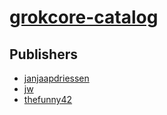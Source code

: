 # [grokcore-catalog](https://pypi.org/project/grokcore-catalog)



## Publishers
- [janjaapdriessen](https://pypi.org/user/janjaapdriessen)
- [jw](https://pypi.org/user/jw)
- [thefunny42](https://pypi.org/user/thefunny42)

